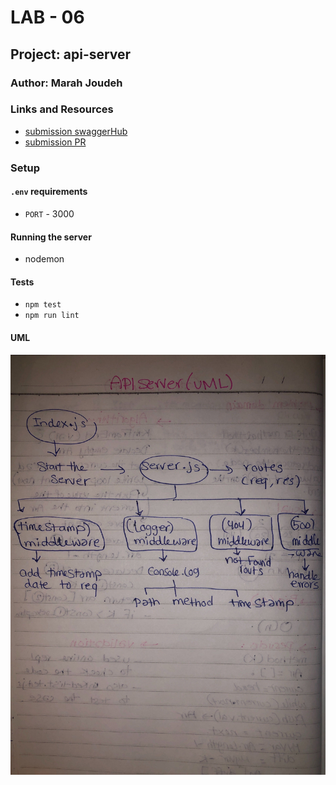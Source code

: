

# LAB - 06

## Project: api-server

### Author: Marah Joudeh

### Links and Resources

- [submission swaggerHub](https://app.swaggerhub.com/apis/mrsmarah/lab06/0.1)
- [submission PR](https://github.com/marah-401-advanced-javascript/api-server/pull/2)

### Setup

#### `.env` requirements

- `PORT` - 3000

#### Running the server

- nodemon

#### Tests

- `npm test`
- `npm run lint`

#### UML

![UML](/assets/uml.jpg)



